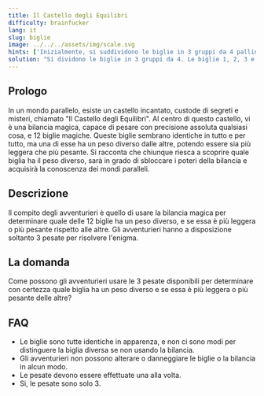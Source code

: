 ```yaml
---
title: Il Castello degli Equilibri
difficulty: brainfucker
lang: it
slug: biglie
image: ../../../assets/img/scale.svg
hints: ['Inizialmente, si suddividono le biglie in 3 gruppi da 4 palline.']
solution: "Si dividono le biglie in 3 gruppi da 4. Le biglie 1, 2, 3 e 4 faranno parte del primo gruppo, le biglie 5, 6, 7 e 8 del secondo e le biglie 9, 10, 11 e 12 del terzo gruppo. Si pesano le biglie dei primi due gruppi su due piatti diversi. Possono succedere 3 cose: A) I due gruppi pesano uguali, B) Si abbassano le biglie 1, 2, 3 e 4 e C) Si abbassano le biglie 5, 6, 7 e 8. Se succede A, allora si mettono le biglie 1 e 9 su un piatto e le biglie 10 e 11 sull' altro. Anche qui, possono succedere 3 cose: AA) Se i gruppi pesano uguali, allora la biglia dal peso diversa è la 12 e basterà utilizzare la terza pesata con una qualsiasi delle altre biglie per stabilire se il suo peso era maggiore o minore delle altre. AB) Se scende il piatto con le biglie 1 e 9, allora o è la 9 ad essere più pesante, oppure è una tra la 10 e la 11 ad essere più leggera. Con la terza pesata si confrontano la 10 e la 11. Se i piatti sono in pari, allora la biglia diversa è la 9 ed è più leggera, altrimenti la biglia diversa sarà quella sul piatto che scende e sarà più pesante. AC) Se scende il piatto con le biglie 10 e 11, si potrà utilizzare la stessa tecnica (invertita) di AB per stabilire qual è la biglia che pesa diversamente. Se succede B, allora si mettono su un piatto le biglie 1, 5 e 9 e sull'altro le biglie 2, 3 e 8. Possono succedere 3 cose: BA) I piatti rimangono in equilibrio, BB) Il primo piatto scende e BC) Scende il secondo piatto. Se succede BA, allora la pallina diversa potrebbe essere la 4 (più pesante) oppure una tra la 6 e la 7 è più leggera. Con la terza pesata, si confrontano la 6 e la 7. Se pesano diverse, allora la più leggera è quella che rimane in alto. Se pesano uguali, allora è la 4 ad essere più pesante. Se succede BB allora è la 1 ad essere più pesante oppure è la 8 ad essere più leggera. Con la terza pesata basterà confrontare le 1 con una delle altre palline per sapere se è la 1 ad essere più pesante o la 8 ad essere più leggera. Se succede BC si potrà utilizzare la stessa tecnica (invertita) del caso BB. Se succede C si può utilizzare la stessa tecnica (invertita) del caso B."
---
```


## Prologo

In un mondo parallelo, esiste un castello incantato, custode di segreti e misteri, chiamato "Il Castello degli Equilibri". Al centro di questo castello, vi è una bilancia magica, capace di pesare con precisione assoluta qualsiasi cosa, e 12 biglie magiche. Queste biglie sembrano identiche in tutto e per tutto, ma una di esse ha un peso diverso dalle altre, potendo essere sia più leggera che più pesante. Si racconta che chiunque riesca a scoprire quale biglia ha il peso diverso, sarà in grado di sbloccare i poteri della bilancia e acquisirà la conoscenza dei mondi paralleli.

## Descrizione

Il compito degli avventurieri è quello di usare la bilancia magica per determinare quale delle 12 biglie ha un peso diverso, e se essa è più leggera o più pesante rispetto alle altre. Gli avventurieri hanno a disposizione soltanto 3 pesate per risolvere l'enigma.

## La domanda

Come possono gli avventurieri usare le 3 pesate disponibili per determinare con certezza quale biglia ha un peso diverso e se essa è più leggera o più pesante delle altre?

## FAQ

- Le biglie sono tutte identiche in apparenza, e non ci sono modi per distinguere la biglia diversa se non usando la bilancia.
- Gli avventurieri non possono alterare o danneggiare le biglie o la bilancia in alcun modo.
- Le pesate devono essere effettuate una alla volta.
- Si, le pesate sono solo 3.
